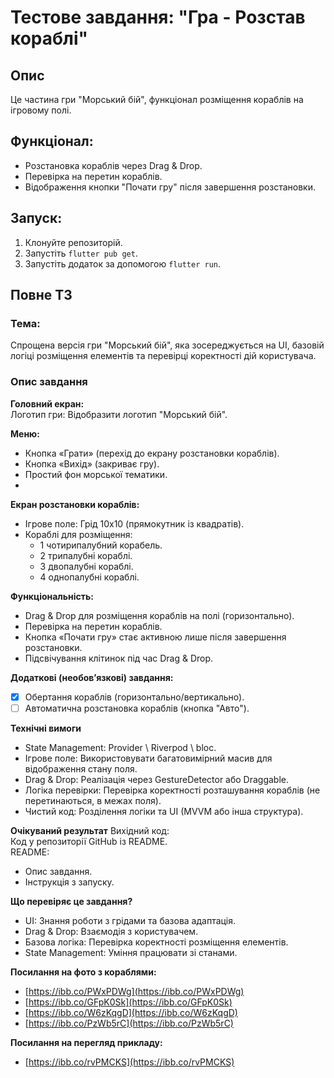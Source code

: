 # Тестове завдання: "Гра - Розстав кораблі"

## Опис
Це частина гри "Морський бій", функціонал розміщення кораблів на ігровому полі.

## Функціонал:
- Розстановка кораблів через Drag & Drop.
- Перевірка на перетин кораблів.
- Відображення кнопки "Почати гру" після завершення розстановки.

## Запуск:
1. Клонуйте репозиторій.
2. Запустіть `flutter pub get`.
3. Запустіть додаток за допомогою `flutter run`.


## Повне ТЗ
### Тема:
Спрощена версія гри "Морський бій", яка зосереджується на UI, базовій логіці розміщення елементів та перевірці коректності дій користувача.

### Опис завдання
**Головний екран:**  
Логотип гри: Відобразити логотип "Морський бій".

**Меню:**
- Кнопка «Грати» (перехід до екрану розстановки кораблів).
- Кнопка «Вихід» (закриває гру).
- Простий фон морської тематики.
- 
**Екран розстановки кораблів:**
- Ігрове поле: Грід 10x10 (прямокутник із квадратів).
- Кораблі для розміщення:
  - 1 чотирипалубний корабель.
  - 2 трипалубні кораблі.
  - 3 двопалубні кораблі.
  - 4 однопалубні кораблі.

**Функціональність:**
- Drag & Drop для розміщення кораблів на полі (горизонтально).
- Перевірка на перетин кораблів.
- Кнопка «Почати гру» стає активною лише після завершення розстановки.
- Підсвічування клітинок під час Drag & Drop.

**Додаткові (необов’язкові) завдання:**
- [x] Обертання кораблів (горизонтально/вертикально).
- [ ] Автоматична розстановка кораблів (кнопка "Авто").

**Технічні вимоги**
- State Management: Provider \ Riverpod \ bloc.
- Ігрове поле: Використовувати багатовимірний масив для відображення стану поля.
- Drag & Drop: Реалізація через GestureDetector або Draggable.
- Логіка перевірки: Перевірка коректності розташування кораблів (не перетинаються, в межах поля).
- Чистий код: Розділення логіки та UI (MVVM або інша структура).

**Очікуваний результат**
Вихідний код:  
Код у репозиторії GitHub із README.  
README:
- Опис завдання.
- Інструкція з запуску.

**Що перевіряє це завдання?**
- UI: Знання роботи з грідами та базова адаптація.
- Drag & Drop: Взаємодія з користувачем.
- Базова логіка: Перевірка коректності розміщення елементів.
- State Management: Уміння працювати зі станами.

**Посилання на фото з кораблями:**
- [https://ibb.co/PWxPDWg](https://ibb.co/PWxPDWg)
- [https://ibb.co/GFpK0Sk](https://ibb.co/GFpK0Sk)
- [https://ibb.co/W6zKqgD](https://ibb.co/W6zKqgD)
- [https://ibb.co/PzWb5rC](https://ibb.co/PzWb5rC)

**Посилання на перегляд прикладу:**
- [https://ibb.co/rvPMCKS](https://ibb.co/rvPMCKS)